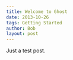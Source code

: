 ```yaml
---
title: Welcome to Ghost
date: 2013-10-26
tags: Getting Started
author: Bob
layout: post
---
```


Just a test post.

